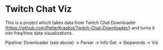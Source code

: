 # Twitch Chat Viz
This is a project which takes data from Twitch Chat Downloader (https://github.com/PetterKraabol/Twitch-Chat-Downloader/) and turns it into freq/time data visualizations.

Pipeline:
Downloader (see above) -> Parser -> Info Get -> Stopwords -> Viz
